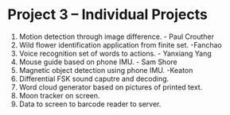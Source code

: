 # Project 3 – Individual Projects

 1. Motion detection through image difference. - Paul Crouther
 2. Wild flower identification application from finite set.   -Fanchao
 3. Voice recognition set of words to actions.   - Yanxiang Yang
 4. Mouse guide based on phone IMU. - Sam Shore
 5. Magnetic object detection using phone IMU. -Keaton
 6. Differential FSK sound caputre and decoding.
 7. Word cloud generator based on pictures of printed text.
 8. Moon tracker on screen.
 9. Data to screen to barcode reader to server.
